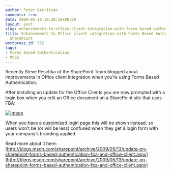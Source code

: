 ```yaml
---
author: Peter Gerritsen
comments: true
date: 2009-05-16 19:20:10+00:00
layout: post
slug: enhancements-to-office-client-integration-with-forms-based-authentication-on-sharepoint
title: Enhancements to Office client integration with Forms Based Authentication on
  SharePoint
wordpress_id: 552
tags:
- Forms Based Authentication
- MOSS
---
```


Recently Steve Peschka of the SharePoint Team blogged about improvements in Office client integration when you’re using Forms Based Authentication.

After installing an update for the Office Clients you are now prompted with a login box when you edit an Office document on a SharePoint site that uses FBA:

[![image](http://blog.petergerritsen.nl/wp-content/uploads/snipping19.png)](http://blog.petergerritsen.nl/wp-content/uploads/snipping18.png)

When you have a customized login page this will be shown instead, so users won’t be (or will be less) confused when they get a login form with your company’s branding applied.

Read more about it here:
[http://blogs.msdn.com/sharepoint/archive/2009/05/13/update-on-sharepoint-forms-based-authentication-fba-and-office-client.aspx](http://blogs.msdn.com/sharepoint/archive/2009/05/13/update-on-sharepoint-forms-based-authentication-fba-and-office-client.aspx)
